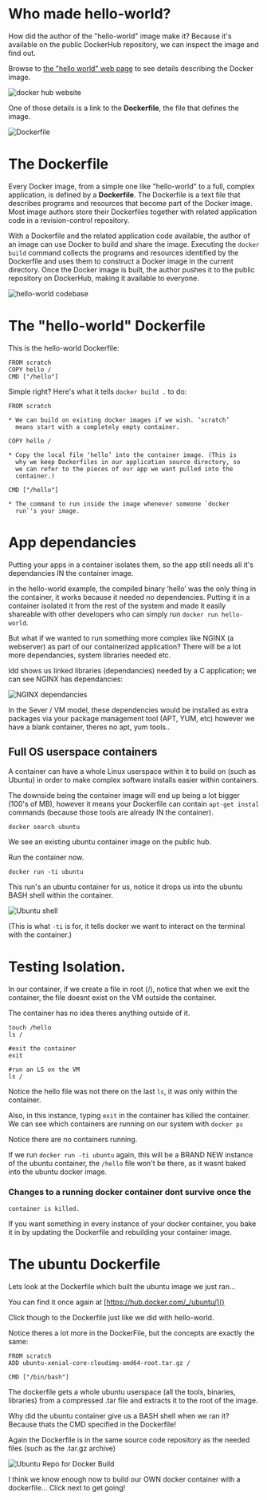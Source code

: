 # Who made hello-world?

How did the author of the "hello-world" image make it? Because it's
available on the public DockerHub repository, we can inspect the image
and find out.

Browse to [the "hello world" web
page](https://hub.docker.com/_/hello-world/) to see details describing
the Docker image.

![docker hub website](/posts/files/docker-101/assets/images/dockerhub1.png)

 One of those details is a link to the __Dockerfile__, the file that
defines the image.

![Dockerfile](/posts/files/docker-101/assets/images/dockerfile1.png)

# The Dockerfile

Every Docker image, from a simple one like "hello-world" to a full,
complex application, is defined by a __Dockerfile__. The Dockerfile is
a text file that describes programs and resources that become part of
the Docker image. Most image authors store their Dockerfiles together
with related application code in a revision-control repository.

With a Dockerfile and the related application code available, the
author of an image can use Docker to build and share the
image. Executing the `docker build` command collects the programs and
resources identified by the Dockerfile and uses them to construct a
Docker image in the current directory. Once the Docker image is built,
the author pushes it to the public repository on DockerHub, making it
available to everyone.

![hello-world codebase](/posts/files/docker-101/assets/images/hello-codebase.png)

# The "hello-world" Dockerfile

This is the hello-world Dockerfile:

```
FROM scratch
COPY hello /
CMD ["/hello"]
```

Simple right? Here's what it tells `docker build .` to do:

    FROM scratch

    * We can build on existing docker images if we wish. ’scratch’
      means start with a completely empty container.

    COPY hello /

    * Copy the local file ‘hello’ into the container image. (This is
      why we keep Dockerfiles in our application source directory, so
      we can refer to the pieces of our app we want pulled into the
      container.)

    CMD ["/hello"]

    * The command to run inside the image whenever someone `docker
      run`'s your image.

# App dependancies

Putting your apps in a container isolates them, so the app still needs
all it's dependancies IN the container image.

in the hello-world example, the compiled binary ‘hello’ was the only
thing in the container, it works because it needed no
dependencies. Putting it in a container isolated it from the rest of
the system and made it easily shareable with other developers who can
simply run `docker run hello-world`.

But what if we wanted to run something more complex like NGINX (a
webserver) as part of our containerized application? There will be a
lot more dependancies, system libraries needed etc.

ldd shows us linked libraries (dependancies) needed by a C
application; we can see NGINX has dependancies:

![NGINX dependancies](/posts/files/docker-101/assets/images/ldd1.png)

In the Sever / VM model, these dependencies would be installed as
extra packages via your package management tool (APT, YUM, etc)
however we have a blank container, theres no apt, yum tools..

## Full OS userspace containers

A container can have a whole Linux userspace within it to build on
(such as Ubuntu) in order to make complex software installs easier
within containers.

The downside being the container image will end up being a lot bigger
(100's of MB), however it means your Dockerfile can contain `apt-get
instal` commands (because those tools are already IN the container).

```
docker search ubuntu
```

We see an existing ubuntu container image on the public hub.

Run the container now.

```
docker run -ti ubuntu
```

This run's an ubuntu container for us, notice it drops us into the
ubuntu BASH shell within the container.

![Ubuntu shell](/posts/files/docker-101/assets/images/ubuntu1.png)

(This is what `-ti` is for, it tells docker we want to interact on the
terminal with the container.)

# Testing Isolation.

In our container, if we create a file in root (/), notice that when we
exit the container, the file doesnt exist on the VM outside the
container.

The container has no idea theres anything outside of it.

```
touch /hello
ls /

#exit the container
exit

#run an LS on the VM
ls /
```

Notice the hello file was not there on the last `ls`, it was only
within the container.

Also, in this instance, typing `exit` in the container has killed the
container. We can see which containers are running on our system with
`docker ps`

Notice there are no containers running.

If we run `docker run -ti ubuntu` again, this will be a BRAND NEW
instance of the ubuntu container, the `/hello` file won't be there, as
it wasnt baked into the ubuntu docker image.

### Changes to a running docker container dont survive once the
    container is killed.

If you want something in every instance of your docker container, you
bake it in by updating the Dockerfile and rebuilding your container
image.

# The ubuntu Dockerfile

Lets look at the Dockerfile which built the ubuntu image we just
ran...

You can find it once again at [https://hub.docker.com/_/ubuntu/]()

Click though to the Dockerfile just like we did with hello-world.

Notice theres a lot more in the DockerFile, but the concepts are
exactly the same:

```
FROM scratch
ADD ubuntu-xenial-core-cloudimg-amd64-root.tar.gz /

CMD ["/bin/bash"]
```

The dockerfile gets a whole ubuntu userspace (all the tools, binaries,
libraries) from a compressed .tar file and extracts it to the root of
the image.

Why did the ubuntu container give us a BASH shell when we ran it?
Because thats the CMD specified in the Dockerfile!

Again the Dockerfile is in the same source code repository as the
needed files (such as the .tar.gz archive)

![Ubuntu Repo for Docker
 Build](/posts/files/docker-101/assets/images/ubunturepo1.png)

I think we know enough now to build our OWN docker container with a
dockerfile... Click next to get going!
